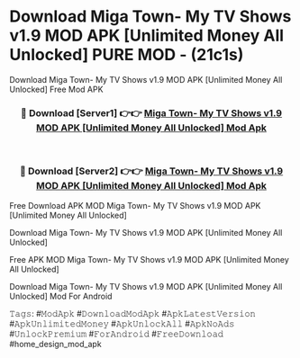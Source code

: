 # Download Miga Town- My TV Shows v1.9 MOD APK [Unlimited Money All Unlocked] PURE MOD - (21c1s)
Download Miga Town- My TV Shows v1.9 MOD APK [Unlimited Money All Unlocked] Free Mod APK

<div align="center">
<h3>🔴 Download [Server1] 👉👉 <a href="https://apk-comot.site?title=Miga_Town-_My_TV_Shows_v1.9_MOD_APK_[Unlimited_Money_All_Unlocked]">Miga Town- My TV Shows v1.9 MOD APK [Unlimited Money All Unlocked] Mod Apk</a></h3><br>

<h3>🔴 Download [Server2] 👉👉 <a href="https://apk-comot.site?title=Miga_Town-_My_TV_Shows_v1.9_MOD_APK_[Unlimited_Money_All_Unlocked]">Miga Town- My TV Shows v1.9 MOD APK [Unlimited Money All Unlocked] Mod Apk</a></h3>
</div>


Free Download APK MOD Miga Town- My TV Shows v1.9 MOD APK [Unlimited Money All Unlocked]

Download Miga Town- My TV Shows v1.9 MOD APK [Unlimited Money All Unlocked] 

Free APK MOD Miga Town- My TV Shows v1.9 MOD APK [Unlimited Money All Unlocked] 

Download Miga Town- My TV Shows v1.9 MOD APK [Unlimited Money All Unlocked] Mod For Android

𝚃𝚊𝚐𝚜: #𝙼𝚘𝚍𝙰𝚙𝚔 #𝙳𝚘𝚠𝚗𝚕𝚘𝚊𝚍𝙼𝚘𝚍𝙰𝚙𝚔 #𝙰𝚙𝚔𝙻𝚊𝚝𝚎𝚜𝚝𝚅𝚎𝚛𝚜𝚒𝚘𝚗 #𝙰𝚙𝚔𝚄𝚗𝚕𝚒𝚖𝚒𝚝𝚎𝚍𝙼𝚘𝚗𝚎𝚢 #𝙰𝚙𝚔𝚄𝚗𝚕𝚘𝚌𝚔𝙰𝚕𝚕 #𝙰𝚙𝚔𝙽𝚘𝙰𝚍𝚜 #𝚄𝚗𝚕𝚘𝚌𝚔𝙿𝚛𝚎𝚖𝚒𝚞𝚖 #𝙵𝚘𝚛𝙰𝚗𝚍𝚛𝚘𝚒𝚍 #𝙵𝚛𝚎𝚎𝙳𝚘𝚠𝚗𝚕𝚘𝚊𝚍 #home_design_mod_apk